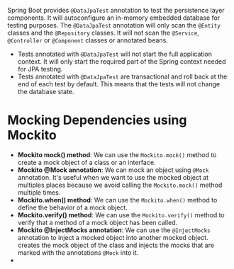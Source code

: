 Spring Boot provides `@DataJpaTest` annotation to test the persistence layer components. It will autoconfigure an in-memory embedded database for testing purposes.
The `@DataJpaTest` annotation will only scan the `@Entity` classes and the `@Repository` classes. It will not scan the `@Service`, `@Controller` or `@Component` classes 
or annotated beans. 

- Tests annotated with `@DataJpaTest` will not start the full application context. It will only start the required part of the Spring context needed for JPA testing.
- Tests annotated with `@DataJpaTest` are transactional and roll back at the end of each test by default. This means that the tests will not change the database state.

# Mocking Dependencies using Mockito
- **Mockito mock() method**: We can use the `Mockito.mock()` method to create a mock object of a class or an interface.
- **Mockito @Mock annotation**: We can mock an object using `@Mock` annotation. It's useful when we want to use the mocked object at multiples places because we avoid calling the `Mockito.mock()` method multiple times.
- **Mockito.when() method**: We can use the `Mockito.when()` method to define the behavior of a mock object.
- **Mockito.verify() method**: We can use the `Mockito.verify()` method to verify that a method of a mock object has been called.
- **Mockito @InjectMocks annotation**:
  We can use the `@InjectMocks` annotation to inject a mocked object into another mocked object.
  creates the mock object of the class and
  injects the mocks that are marked with the annotations `@Mock` into it.
- 
